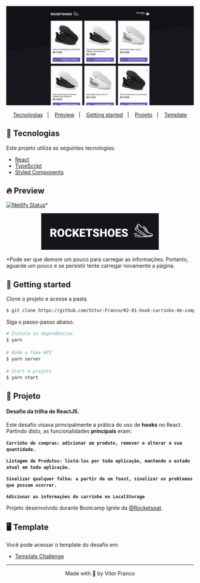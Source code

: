 <img alt="Preview App" title="Preview App" src=".github/project-preview.gif" />

<p align="center">
  <a href="#-tecnologias">Tecnologias</a>&nbsp;&nbsp;&nbsp;|&nbsp;&nbsp;&nbsp;
  <a href="#-preview">Preview</a>&nbsp;&nbsp;&nbsp;|&nbsp;&nbsp;&nbsp;
  <a href="#-getting-started">Getting started</a>&nbsp;&nbsp;&nbsp;|&nbsp;&nbsp;&nbsp;
  <a href="#-projeto">Projeto</a>&nbsp;&nbsp;&nbsp;|&nbsp;&nbsp;&nbsp;
  <a href="#-template">Template</a>
</p>

## 🧪 Tecnologias

Este projeto utiliza as seguintes tecnologias:

- [React](https://reactjs.org)
- [TypeScript](https://www.typescriptlang.org/)
- [Styled Components](https://styled-components.com/)

## 🔥 Preview

[![Netlify Status](https://api.netlify.com/api/v1/badges/bea7700d-c3b3-478a-87b6-506a20ee892b/deploy-status)](https://rocketshoes-vf.netlify.app/)\*
<br>

<p align="center">
  <a href="" target="_blank">
    <img alt="Preview App" title="Preview App" src=".github/logo-rocketshoes.png" />
  </a>
</p>

\*Pode ser que demore um pouco para carregar as informações. Portanto, aguarde um pouco e se persistir tente carregar novamente a página.

## 🚀 Getting started

Clone o projeto e acesse a pasta

```bash
$ git clone https://github.com/Vitor-Franco/02-01-hook-carrinho-de-compras.git && cd 02-01-hook-carrinho-de-compras
```

Siga o passo-passo abaixo.

```bash
# Instale as dependências
$ yarn

# Rode a fake API
$ yarn server

# Start o projeto
$ yarn start
```

## 📝 Projeto

#### Desafio da trilha de ReactJS.

Este desafio visava principalmente a prática do uso de **hooks** no React.
Partindo disto, as funcionalidades **principais** eram:  

**`Carrinho de compras: adicionar um produto, remover e alterar a sua quantidade.`**

**`Listagem de Produtos: listá-los por toda aplicação, mantendo o estado atual em toda aplicação.`**

**`Sinalizar qualquer falha: a partir de um Toast, sinalizar os problemas que possam ocorrer.`**

**`Adicionar as informações do carrinho no LocalStorage`**

Projeto desenvolvido durante Bootcamp Ignite da [@Rocketseat](https://github.com/Rocketseat).

## 🖥 Template

Você pode acessar o template do desafio em:

- [Template Challenge](https://github.com/rocketseat-education/ignite-template-reactjs-criando-um-hook-de-carrinho-de-compras)

---

<p align="center">Made with 💜 by Vitor Franco</p>
